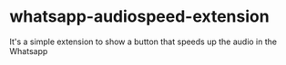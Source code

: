 # whatsapp-audiospeed-extension
It's a simple extension to show a button that speeds up the audio in the Whatsapp
